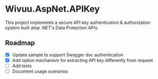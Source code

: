 # Wivuu.AspNet.APIKey

This project implements a secure API key authentication & authorization system built atop .NET's Data Protection APIs.

## Roadmap
- [x] Update sample to support Swagger doc authentication
- [x] Add option mechanism for extracting API key differently from request
- [ ] Add tests
- [ ] Document usage scenarios